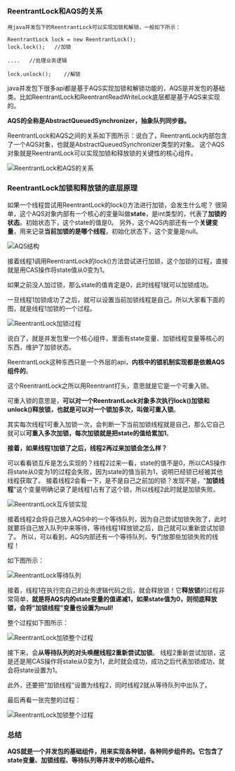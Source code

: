 ### ReentrantLock和AQS的关系

    用java并发包下的ReentrantLock可以实现加锁和解锁，一般如下所示：

```
ReentrantLock lock = new ReentrantLock();
lock.lock();   //加锁

....   //处理业务逻辑

lock.unlock();    //解锁
```

   java并发包下很多api都是基于AQS实现加锁和解锁功能的，AQS是并发包的基础类。比如ReentrantLock和ReentrantReadWriteLock底层都是基于AQS来实现的。
   
   **AQS的全称是AbstractQueuedSynchronizer，抽象队列同步器。**
   
   ReentrantLock和AQS之间的关系如下图所示：说白了，ReentrantLock内部包含了一个AQS对象，也就是AbstractQueuedSynchronizer类型的对象。
   这个AQS对象就是ReentrantLock可以实现加锁和释放锁的关键性的核心组件。
   
   ![ReentrantLock和AQS的关系](./image/201903290001.jpg) 
   
### ReentrantLock加锁和释放锁的底层原理

如果一个线程尝试用ReentrantLock的lock()方法进行加锁，会发生什么呢？
很简单，这个AQS对象内部有一个核心的变量叫做**state**，是int类型的，代表了**加锁的状态**。初始状态下，这个state的值是0。
另外，这个AQS内部还有一个**关键变量**，用来记录**当前加锁的是哪个线程**，初始化状态下，这个变量是null。

 ![AQS结构](./image/201903290002.jpg) 

接着线程1调用ReentrantLock的lock()方法尝试进行加锁，这个加锁的过程，直接就是用CAS操作将state值从0变为1。

如果之前没人加过锁，那么state的值肯定是0，此时线程1就可以加锁成功。

一旦线程1加锁成功了之后，就可以设置当前加锁线程是自己。所以大家看下面的图，就是线程1加锁的一个过程。

 ![ReentrantLock加锁过程](./image/201903290003.jpg) 
 
 说白了，就是并发包里一个核心组件，里面有state变量、加锁线程变量等核心的东西，维护了加锁状态。
 
 ReentrantLock这种东西只是一个外层的api，**内核中的锁机制实现都是依赖AQS组件的**。
 
 这个ReentrantLock之所以用Reentrant打头，意思就是它是一个可重入锁。
 
 可重入锁的意思是，**可以对一个ReentrantLock对象多次执行lock()加锁和unlock()释放锁，也就是可以对一个锁加多次，叫做可重入锁**。
 
 其实每次线程1可重入加锁一次，会判断一下当前加锁线程就是自己，那么它自己就可以**可重入多次加锁，每次加锁就是把state的值给累加1**。
 
 **接着，如果线程1加锁了之后，线程2再过来加锁会怎么样？**
 
 可以看看锁互斥是怎么实现的？线程2过来一看，state的值不是0，所以CAS操作将state从0变为1的过程会失败，因为state的值当前为1，说明已经锁已经被其他线程获取了。
 接着线程2会看一下，是不是自己之前加的锁？发现不是，"**加锁线程**"这个变量明确记录了是线程1占有了这个锁，所以线程2此时就是加锁失败。
 
  ![ReentrantLock互斥锁实现](./image/201903290004.jpg) 
  
  接着线程2会将自己放入AQS中的一个等待队列，因为自己尝试加锁失败了，此时就要将自己放入队列中来等待，等待线程1释放锁之后，自己就可以重新尝试加锁了。
  所以，可以看到，AQS内部还有一个等待队列，专门放那些加锁失败的线程！
  
  如下图所示：
  
  ![ReentrantLock等待队列](./image/201903290005.jpg) 
  
  接着，线程1在执行完自己的业务逻辑代码之后，就会释放锁！它**释放锁**的过程非常简单，**就是将AQS内的state变量的值递减1，如果state值为0，则彻底释放锁，会将"加锁线程"变量也设置为null!**
  
  整个过程如下图所示：
  
   ![ReentrantLock加锁整个过程](./image/201903290006.jpg) 
    
  接下来，会**从等待队列的对头唤醒线程2重新尝试加锁**。
  线程2重新尝试加锁，这是还是用CAS操作将state从0变为1，此时就会成功，成功之后代表加锁成功，就会将state设置为1。
  
  此外，还要把"加锁线程"设置为线程2，同时线程2就从等待队列中出队了。
  
  最后再看一张完整的过程：
  
   ![ReentrantLock加锁整个过程](./image/201903290007.jpg) 
      
      
### 总结

   **AQS就是一个并发包的基础组件，用来实现各种锁，各种同步组件的。它包含了state变量、加锁线程、等待队列等并发中的核心组件。**






